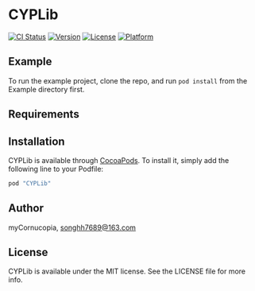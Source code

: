 # CYPLib

[![CI Status](http://img.shields.io/travis/myCornucopia/CYPLib.svg?style=flat)](https://travis-ci.org/myCornucopia/CYPLib)
[![Version](https://img.shields.io/cocoapods/v/CYPLib.svg?style=flat)](http://cocoapods.org/pods/CYPLib)
[![License](https://img.shields.io/cocoapods/l/CYPLib.svg?style=flat)](http://cocoapods.org/pods/CYPLib)
[![Platform](https://img.shields.io/cocoapods/p/CYPLib.svg?style=flat)](http://cocoapods.org/pods/CYPLib)

## Example

To run the example project, clone the repo, and run `pod install` from the Example directory first.

## Requirements

## Installation

CYPLib is available through [CocoaPods](http://cocoapods.org). To install
it, simply add the following line to your Podfile:

```ruby
pod "CYPLib"
```

## Author

myCornucopia, songhh7689@163.com

## License

CYPLib is available under the MIT license. See the LICENSE file for more info.
